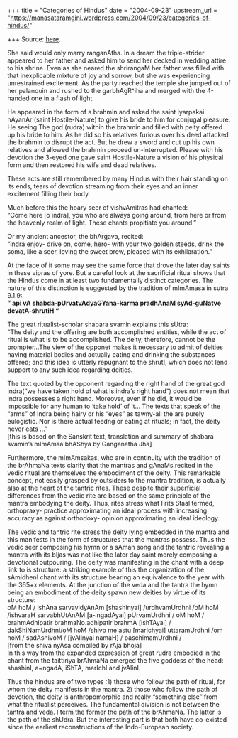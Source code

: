 +++
title = "Categories of Hindus"
date = "2004-09-23"
upstream_url = "https://manasataramgini.wordpress.com/2004/09/23/categories-of-hindus/"

+++
Source: [here](https://manasataramgini.wordpress.com/2004/09/23/categories-of-hindus/).

She said would only marry ranganAtha. In a dream the triple-strider appeared to her father and asked him to send her decked in wedding attire to his shrine. Even as she neared the shrirangaM her father was filled with that inexplicable mixture of joy and sorrow, but she was experiencing unrestrained excitement. As the party reached the temple she jumped out of her palanquin and rushed to the garbhAgR^iha and merged with the 4-handed one in a flash of light.

He appeared in the form of a brahmin and asked the saint iyarpakai nAyanAr (saint Hostile-Nature) to give his bride to him for conjugal pleasure. He seeing The god (rudra) within the brahmin and filled with peity offered up his bride to him. As he did so his relatives furious over his deed attacked the brahmin to disrupt the act. But he drew a sword and cut up his own relatives and allowed the brahmin proceed un-interrupted. Please with his devotion the 3-eyed one gave saint Hostile-Nature a vision of his physical form and then restored his wife and dead relatives.

These acts are still remembered by many Hindus with their hair standing on its ends, tears of devotion streaming from their eyes and an inner excitement filling their body.

Much before this the hoary seer of vishvAmitras had chanted:  
“Come here \[o indra\], you who are always going around, from here or from the heavenly realm of light. These chants propitiate you around.”

Or my ancient ancestor, the bhArgava, recited:  
“indra enjoy- drive on, come, hero- with your two golden steeds, drink the soma, like a seer, loving the sweet brew, pleased with its exhilaration.”

At the face of it some may see the same force that drove the later day saints in these vipras of yore. But a careful look at the sacrificial ritual shows that the Hindus come in at least two fundamentally distinct categories. The nature of this distinction is suggested by the tradition of mImAmasa in sutra 9.1.9:  
**” api vA shabda-pUrvatvAdyaGYana-karma pradhAnaM syAd-guNatve
devatA-shrutiH “**

The great ritualist-scholar shabara svamin explains this sUtra:  
“The deity and the offering are both accomplished entities, while the act of ritual is what is to be accomplished. The deity, therefore, cannot be the prompter…The view of the opponet makes it necessary to admit of deities having material bodies and actually eating and drinking the substances offered; and this idea is utterly repugnant to the shrutI, which does not lend support to any such idea regarding deities.

The text quoted by the opponent regarding the right hand of the great god indra(“we have taken hold of what is indra’s right hand”) does not mean that indra possesses a right hand. Moreover, even if he did, it would be impossible for any human to ‘take hold’ of it… The texts that speak of the “arms” of indra being hairy or his “eyes” as tawny-all the are purely eulogistic. Nor is there actual feedng or eating at rituals; in fact, the deity never eats …”  
\[this is based on the Sanskrit text, translation and summary of shabara svamin’s mImAmsa bhAShya by Ganganatha Jha\]

Furthermore, the mImAmsakas, who are in continuity with the tradition of the brAhmaNa texts clarify that the mantras and gAnaMs recited in the vedic ritual are themselves the embodiment of the deity. This remarkable concept, not easily grasped by outsiders to the mantra tradition, is actually also at the heart of the tantric rites. These despite their superficial differences from the vedic rite are based on the same principle of the mantra embodying the deity. Thus, rites stress what Frits Staal termed, orthopraxy- practice approximating an ideal process with increasing accuracy as against orthodoxy- opinion approximating an ideal ideology.

The vedic and tantric rite stress the deity lying embedded in the mantra and this manifests in the form of structures that the mantras possess. Thus the vedic seer composing his hymn or a sAman song and the tantric revealing a mantra with its bIjas was not like the later day saint merely composing a devotional outpouring. The deity was manifesting in the chant with a deep link to is structure: a striking example of this the organization of the sAmidhenI chant with its structure bearing an equivalence to the year with the 365+x elements. At the junction of the veda and the tantra the hymn being an embodiment of the deity spawn new deities by virtue of its structure:  
oM hoM / ishAna sarvavidyAnAm \[shashinyai\] /urdhvamUrdhni /oM hoM /ishvaraH sarvabhUtAnAM \[a\~ngadAyai\] pUrvamUrdhni / oM hoM / brahmAdhipatir brahmaNo.adhipatir brahmA \[ishTAyai\] / dakShiNamUrdhni/oM hoM /shivo me astu \[marIchyai\] uttaramUrdhni /om hoM / sadAshivoM / \[jvAlinyai namaH\] / paschimamUrdhni /  
\[from the shiva nyAsa compiled by rAja bhoja\]  
In this way from the expanded expression of great rudra embodied in the chant from the taittiriya brAhmaNa emerged the five goddess of the head: shashinI, a\~ngadA, iShTA, marIchI and jvAlinI.

Thus the hindus are of two types :1) those who follow the path of ritual, for whom the deity manifests in the mantra. 2) those who follow the path of devotion, the deity is anthropomorphic and really “something else” from what the ritualist perceives. The fundamental division is not between the tantra and veda. I term the former the path of the brAhmaNa. The latter is the path of the shUdra. But the interesting part is that both have co-existed since the earliest reconstructions of the Indo-European society.

